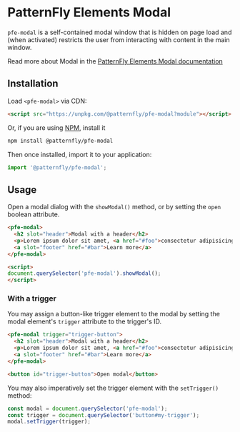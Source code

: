 # PatternFly Elements Modal
     
`pfe-modal` is a self-contained modal window that is hidden on page load and (when activated) restricts the user from interacting with content in the main window.

Read more about Modal in the [PatternFly Elements Modal documentation](https://patternflyelements.org/components/modal)

##  Installation

Load `<pfe-modal>` via CDN:

```html
<script src="https://unpkg.com/@patternfly/pfe-modal?module"></script>
```

Or, if you are using [NPM](https://npm.im), install it

```bash
npm install @patternfly/pfe-modal
```

Then once installed, import it to your application:

```js
import '@patternfly/pfe-modal';
```

## Usage

Open a modal dialog with the `showModal()` method, or by setting the `open` boolean attribute.

```html
<pfe-modal>
  <h2 slot="header">Modal with a header</h2>
  <p>Lorem ipsum dolor sit amet, <a href="#foo">consectetur adipisicing</a> elit, sed do eiusmod tempor incididunt ut labore et dolore magna aliqua. Ut enim ad minim veniam, quis nostrud exercitation ullamco laboris nisi ut aliquip ex ea commodo consequat. Duis aute irure dolor in reprehenderit in voluptate velit esse cillum dolore eu fugiat nulla pariatur. Excepteur sint occaecat cupidatat non proident, sunt in culpa qui officia deserunt mollit anim id est laborum.</p>
  <a slot="footer" href="#bar">Learn more</a>
</pfe-modal>

<script>
document.querySelector('pfe-modal').showModal();
</script>
```

### With a trigger

You may assign a button-like trigger element to the modal by setting the modal element's `trigger` attribute to the trigger's ID.

```html
<pfe-modal trigger="trigger-button">
  <h2 slot="header">Modal with a header</h2>
  <p>Lorem ipsum dolor sit amet, <a href="#foo">consectetur adipisicing</a> elit, sed do eiusmod tempor incididunt ut labore et dolore magna aliqua. Ut enim ad minim veniam, quis nostrud exercitation ullamco laboris nisi ut aliquip ex ea commodo consequat. Duis aute irure dolor in reprehenderit in voluptate velit esse cillum dolore eu fugiat nulla pariatur. Excepteur sint occaecat cupidatat non proident, sunt in culpa qui officia deserunt mollit anim id est laborum.</p>
  <a slot="footer" href="#bar">Learn more</a>
</pfe-modal>

<button id="trigger-button">Open modal</button>
```

You may also imperatively set the trigger element with the `setTrigger()` method:
```js
const modal = document.querySelector('pfe-modal');
const trigger = document.querySelector('button#my-trigger');
modal.setTrigger(trigger);
```

